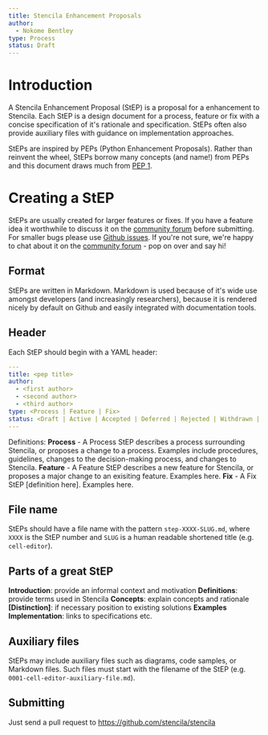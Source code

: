 ```yaml
---
title: Stencila Enhancement Proposals
author:
  - Nokome Bentley
type: Process
status: Draft
---
```


# Introduction

A Stencila Enhancement Proposal (StEP) is a proposal for a enhancement to Stencila. Each StEP is a design document for a process, feature or fix with a concise specification of it's rationale and specification. StEPs often also provide auxiliary files with guidance on implementation approaches.

StEPs are inspired by PEPs (Python Enhancement Proposals). Rather than reinvent the wheel, StEPs borrow many concepts (and name!) from PEPs and this document draws much from [PEP 1](https://www.python.org/dev/peps/pep-0001/).

# Creating a StEP

StEPs are usually created for larger features or fixes. If you have a feature idea it worthwhile to discuss it on the [community forum](https://community.stenci.la/) before submitting. For smaller bugs please use [Github issues](https://github.com/stencila/stencila/issues). If you're not sure, we're happy to chat about it on the [community forum](https://community.stenci.la/) - pop on over and say hi!

## Format

StEPs are written in Markdown. Markdown is used because of it's wide use amongst developers (and increasingly researchers), because it is rendered nicely by default on Github and easily integrated with documentation tools.

## Header

Each StEP should begin with a YAML header:

```yaml
---
title: <pep title>
author:
  - <first author>
  - <second author>
  - <third author>
type: <Process | Feature | Fix>
status: <Draft | Active | Accepted | Deferred | Rejected | Withdrawn | Final | Superseded>
---
```
Definitions: 
**Process** - A Process StEP describes a process surrounding Stencila, or proposes a change to a process. Examples include procedures, guidelines, changes to the decision-making process, and changes to Stencila.
**Feature** - A Feature StEP describes a new feature for Stencila, or proposes a major change to an exisiting feature. Examples here.
**Fix** - A Fix StEP [definition here]. Examples here.

## File name

StEPs should have a file name with the pattern `step-XXXX-SLUG.md`, where `XXXX` is the StEP number and `SLUG` is a human readable shortened title (e.g. `cell-editor`).

## Parts of a great StEP
**Introduction**: provide an informal context and motivation
**Definitions**: provide terms used in Stencila
**Concepts**: explain concepts and rationale
**[Distinction]**: if necessary position to existing solutions
**Examples**
**Implementation**: links to specifications etc.


## Auxiliary files

StEPs may include auxiliary files such as diagrams, code samples, or Markdown files. Such files must start with the filename of the StEP (e.g. `0001-cell-editor-auxiliary-file.md`).

## Submitting

Just send a pull request to https://github.com/stencila/stencila
